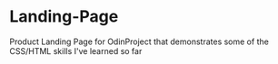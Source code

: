 # Landing-Page
Product Landing Page for OdinProject that demonstrates some of the CSS/HTML skills I've learned so far
